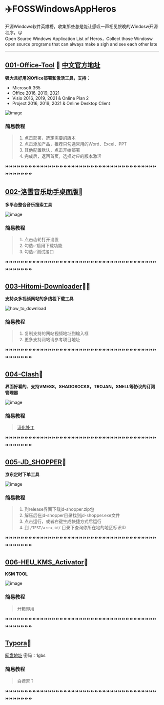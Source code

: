 # ✈️FOSSWindowsAppHeros

开源Windows软件英雄榜，收集那些总是能让感叹一声相见恨晚的Windosw开源程序。😜  
Open Source Windows Application List of Heros，Collect those Windosw open source programs that can always make a sigh and see each other late

----

## [001-Office-Tool](https://github.com/YerongAI/Office-Tool) 🌝 [中文官方地址](https://otp.landian.vip/zh-cn/)

**强大且好用的Office部署和激活工具，支持：**
- Microsoft 365
- Office 2016, 2019, 2021
- Visio 2016, 2019, 2021 & Online Plan 2
- Project 2016, 2019, 2021 & Online Desktop Client

![image](https://user-images.githubusercontent.com/18246136/159221986-c5c41735-08c3-4507-baf6-4632b0b0c48c.png)

### 简易教程

> 1. 点击部署，选定需要的版本
> 2. 点击添加产品，推荐只勾选常用的Word、Excel、PPT
> 3. 其他配置默认，点击开始部署
> 4. 完成后，返回首页，选择对应的版本激活

⏩⏩⏩⏩⏩⏩⏩⏩⏩⏩⏩⏩⏩⏩⏩⏩⏩⏩⏩⏩⏩⏩⏩⏩⏩⏩⏩⏩⏩⏩⏩⏩⏩⏩⏩⏩⏩⏩⏩⏩⏩⏩⏩⏩⏩⏩


## [002-洛雪音乐助手桌面版](https://github.com/lyswhut/lx-music-desktop)🌝

**多平台整合音乐搜索工具**

![image](https://user-images.githubusercontent.com/18246136/159226225-82956ea1-0e27-4c45-a597-171a7791a135.png)

### 简易教程

> 1. 点击齿轮打开设置
> 2. 勾选✅启用下载功能
> 3. 勾选✅测试接口

⏩⏩⏩⏩⏩⏩⏩⏩⏩⏩⏩⏩⏩⏩⏩⏩⏩⏩⏩⏩⏩⏩⏩⏩⏩⏩⏩⏩⏩⏩⏩⏩⏩⏩⏩⏩⏩⏩⏩⏩⏩⏩⏩⏩⏩⏩


## [003-Hitomi-Downloader](https://github.com/KurtBestor/Hitomi-Downloader)🌝🉑

**支持众多视频网站的多线程下载工具**

![how_to_download](https://user-images.githubusercontent.com/18246136/159227554-71af8990-9917-4e42-82b6-5e590f6b20e1.gif)

### 简易教程

> 1. 复制支持的网站视频地址到输入框
> 2. 更多支持网站请参考项目地址

⏩⏩⏩⏩⏩⏩⏩⏩⏩⏩⏩⏩⏩⏩⏩⏩⏩⏩⏩⏩⏩⏩⏩⏩⏩⏩⏩⏩⏩⏩⏩⏩⏩⏩⏩⏩⏩⏩⏩⏩⏩⏩⏩⏩⏩⏩


## [004-Clash](https://github.com/Dreamacro/clash)🌝

**界面好看的、支持VMESS，SHADOSOCKS，TROJAN，SNELL等协议的订阅管理器**

![image](https://user-images.githubusercontent.com/18246136/159228731-a9ad5569-3614-484c-9b9c-d005f5a17c1e.png)

### 简易教程

> [汉化补丁](https://github.com/BoyceLig/Clash_Chinese_Patch)

⏩⏩⏩⏩⏩⏩⏩⏩⏩⏩⏩⏩⏩⏩⏩⏩⏩⏩⏩⏩⏩⏩⏩⏩⏩⏩⏩⏩⏩⏩⏩⏩⏩⏩⏩⏩⏩⏩⏩⏩⏩⏩⏩⏩⏩⏩


## [005-JD_SHOPPER](https://github.com/FanbeiFan/JD-SHOPPER)🌚

**京东定时下单工具**

![image](https://user-images.githubusercontent.com/18246136/159229545-6ed1d18a-a071-4a9e-9ab3-e2b41df4c1ff.png)

### 简易教程

> 1. 到release界面下载jd-shopper.zip包
> 2. 解压后在jd-shopper目录找到jd-shopper.exe文件
> 3. 点击运行，或者右键生成快捷方式后运行
> 4. 到 `/TEST/area_id/` 目录下查询你所在地的地区标识ID

⏩⏩⏩⏩⏩⏩⏩⏩⏩⏩⏩⏩⏩⏩⏩⏩⏩⏩⏩⏩⏩⏩⏩⏩⏩⏩⏩⏩⏩⏩⏩⏩⏩⏩⏩⏩⏩⏩⏩⏩⏩⏩⏩⏩⏩⏩

## [006-HEU_KMS_Activator](https://github.com/zbezj/HEU_KMS_Activator)🌚

**KSM TOOL**

![image](https://user-images.githubusercontent.com/18246136/172519224-eae68256-3eb9-4bcf-86c3-1214d9c2d6ff.png)

### 简易教程

> 开箱即用

⏩⏩⏩⏩⏩⏩⏩⏩⏩⏩⏩⏩⏩⏩⏩⏩⏩⏩⏩⏩⏩⏩⏩⏩⏩⏩⏩⏩⏩⏩⏩⏩⏩⏩⏩⏩⏩⏩⏩⏩⏩⏩⏩⏩⏩⏩

## [Typora](https://www.bilibili.com/video/av938124690)🌚

[网盘地址](https://eurigo.lanzouu.com/iAwYr062idgb) 密码：1gbs

### 简易教程

> 白嫖否？

⏩⏩⏩⏩⏩⏩⏩⏩⏩⏩⏩⏩⏩⏩⏩⏩⏩⏩⏩⏩⏩⏩⏩⏩⏩⏩⏩⏩⏩⏩⏩⏩⏩⏩⏩⏩⏩⏩⏩⏩⏩⏩⏩⏩⏩⏩

